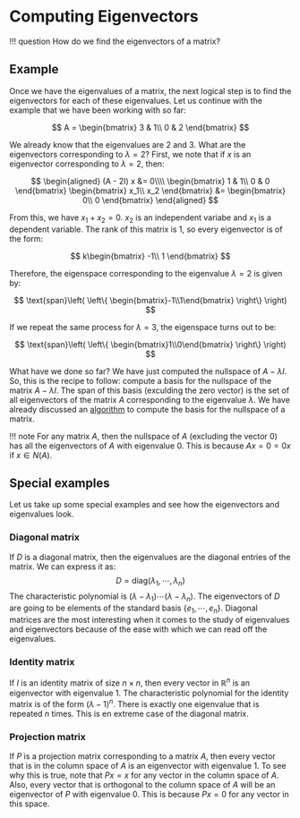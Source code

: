 # Computing Eigenvectors

!!! question
	How do we find the eigenvectors of a matrix?



## Example

Once we have the eigenvalues of a matrix, the next logical step is to find the eigenvectors for each of these eigenvalues. Let us continue with the example that we have been working with so far:


$$
A = \begin{bmatrix}
3 & 1\\
0 & 2
\end{bmatrix}
$$


We already know that the eigenvalues are $2$ and $3$. What are the eigenvectors corresponding to $\lambda = 2$? First, we note that if $x$ is an eigenvector corresponding to $\lambda = 2$, then:


$$
\begin{aligned}
(A - 2I) x &= 0\\\\
\begin{bmatrix}
1 & 1\\
0 & 0
\end{bmatrix} \begin{bmatrix}
x_1\\
x_2
\end{bmatrix} &= \begin{bmatrix}
0\\
0
\end{bmatrix}
\end{aligned}
$$


From this, we have $x_1 + x_2 = 0$. $x_2$ is an independent variabe and $x_1$ is a dependent variable. The rank of this matrix is $1$, so every eigenvector is of the form:


$$
k\begin{bmatrix}
-1\\
1
\end{bmatrix}
$$


Therefore, the eigenspace corresponding to the eigenvalue $\lambda = 2$ is given by:


$$
\text{span}\left( \left\{ \begin{bmatrix}-1\\1\end{bmatrix} \right\} \right)
$$


If we repeat the same process for $\lambda = 3$, the eigenspace turns out to be:


$$
\text{span}\left( \left\{ \begin{bmatrix}1\\0\end{bmatrix} \right\} \right)
$$


What have we done so far? We have just computed the nullspace of $A - \lambda I$. So, this is the recipe to follow: compute a basis for the nullspace of the matrix $A - \lambda I$. The span of this basis (exculding the zero vector) is the set of all eigenvectors of the matrix $A$ corresponding to the eigenvalue $\lambda$. We have already discussed an [algorithm](../week-3/3-system_1.md) to compute the basis for the nullspace of a matrix.

!!! note
    For any matrix $A$, then the nullspace of $A$ (excluding the vector $0$) has all the eigenvectors of $A$ with eigenvalue $0$. This is because $Ax = 0 = 0x$ if $x \in N(A)$.



## Special examples

Let us take up some special examples and see how the eigenvectors and eigenvalues look.



### Diagonal matrix

If $D$ is a diagonal matrix, then the eigenvalues are the diagonal entries of the matrix. We can express it as:
$$
D = \text{diag}(\lambda_1, \cdots, \lambda_n)
$$
The characteristic polynomial is $(\lambda - \lambda_1) \cdots (\lambda - \lambda_n)$. The eigenvectors of $D$ are going to be elements of the standard basis $\{e_1, \cdots, e_n\}$. Diagonal matrices are the most interesting when it comes to the study of eigenvalues and eigenvectors because of the ease with which we can read off the eigenvalues.



### Identity matrix

If $I$ is an identity matrix of size $n \times n$, then every vector in $\mathbb{R}^{n}$ is an eigenvector with eigenvalue $1$. The characteristic polynomial for the identity matrix is of the form $(\lambda - 1)^n$. There is exactly one eigenvalue that is repeated $n$ times. This is en extreme case of the diagonal matrix.



### Projection matrix

If $P$ is a projection matrix corresponding to a matrix $A$, then every vector that is in the column space of $A$ is  an eigenvector with eigenvalue $1$. To see why this is true, note that $Px = x$ for any vector in the column space of $A$. Also, every vector that is orthogonal to the column space of $A$ will be an eigenvector of $P$ with eigenvalue $0$. This is because $Px = 0$ for any vector in this space.



